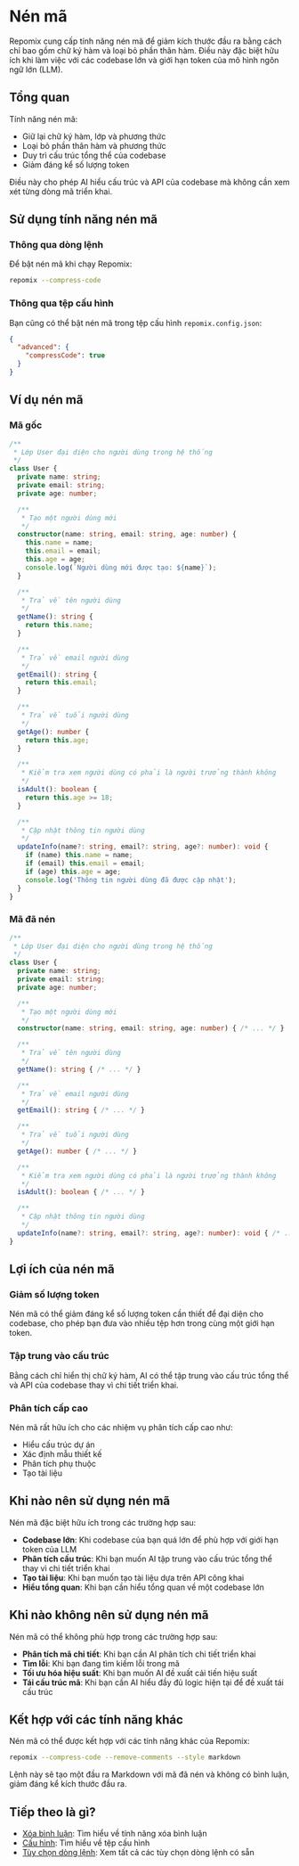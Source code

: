 # Nén mã

Repomix cung cấp tính năng nén mã để giảm kích thước đầu ra bằng cách chỉ bao gồm chữ ký hàm và loại bỏ phần thân hàm. Điều này đặc biệt hữu ích khi làm việc với các codebase lớn và giới hạn token của mô hình ngôn ngữ lớn (LLM).

## Tổng quan

Tính năng nén mã:

- Giữ lại chữ ký hàm, lớp và phương thức
- Loại bỏ phần thân hàm và phương thức
- Duy trì cấu trúc tổng thể của codebase
- Giảm đáng kể số lượng token

Điều này cho phép AI hiểu cấu trúc và API của codebase mà không cần xem xét từng dòng mã triển khai.

## Sử dụng tính năng nén mã

### Thông qua dòng lệnh

Để bật nén mã khi chạy Repomix:

```bash
repomix --compress-code
```

### Thông qua tệp cấu hình

Bạn cũng có thể bật nén mã trong tệp cấu hình `repomix.config.json`:

```json
{
  "advanced": {
    "compressCode": true
  }
}
```

## Ví dụ nén mã

### Mã gốc

```typescript
/**
 * Lớp User đại diện cho người dùng trong hệ thống
 */
class User {
  private name: string;
  private email: string;
  private age: number;

  /**
   * Tạo một người dùng mới
   */
  constructor(name: string, email: string, age: number) {
    this.name = name;
    this.email = email;
    this.age = age;
    console.log(`Người dùng mới được tạo: ${name}`);
  }

  /**
   * Trả về tên người dùng
   */
  getName(): string {
    return this.name;
  }

  /**
   * Trả về email người dùng
   */
  getEmail(): string {
    return this.email;
  }

  /**
   * Trả về tuổi người dùng
   */
  getAge(): number {
    return this.age;
  }

  /**
   * Kiểm tra xem người dùng có phải là người trưởng thành không
   */
  isAdult(): boolean {
    return this.age >= 18;
  }

  /**
   * Cập nhật thông tin người dùng
   */
  updateInfo(name?: string, email?: string, age?: number): void {
    if (name) this.name = name;
    if (email) this.email = email;
    if (age) this.age = age;
    console.log('Thông tin người dùng đã được cập nhật');
  }
}
```

### Mã đã nén

```typescript
/**
 * Lớp User đại diện cho người dùng trong hệ thống
 */
class User {
  private name: string;
  private email: string;
  private age: number;

  /**
   * Tạo một người dùng mới
   */
  constructor(name: string, email: string, age: number) { /* ... */ }

  /**
   * Trả về tên người dùng
   */
  getName(): string { /* ... */ }

  /**
   * Trả về email người dùng
   */
  getEmail(): string { /* ... */ }

  /**
   * Trả về tuổi người dùng
   */
  getAge(): number { /* ... */ }

  /**
   * Kiểm tra xem người dùng có phải là người trưởng thành không
   */
  isAdult(): boolean { /* ... */ }

  /**
   * Cập nhật thông tin người dùng
   */
  updateInfo(name?: string, email?: string, age?: number): void { /* ... */ }
}
```

## Lợi ích của nén mã

### Giảm số lượng token

Nén mã có thể giảm đáng kể số lượng token cần thiết để đại diện cho codebase, cho phép bạn đưa vào nhiều tệp hơn trong cùng một giới hạn token.

### Tập trung vào cấu trúc

Bằng cách chỉ hiển thị chữ ký hàm, AI có thể tập trung vào cấu trúc tổng thể và API của codebase thay vì chi tiết triển khai.

### Phân tích cấp cao

Nén mã rất hữu ích cho các nhiệm vụ phân tích cấp cao như:
- Hiểu cấu trúc dự án
- Xác định mẫu thiết kế
- Phân tích phụ thuộc
- Tạo tài liệu

## Khi nào nên sử dụng nén mã

Nén mã đặc biệt hữu ích trong các trường hợp sau:

- **Codebase lớn**: Khi codebase của bạn quá lớn để phù hợp với giới hạn token của LLM
- **Phân tích cấu trúc**: Khi bạn muốn AI tập trung vào cấu trúc tổng thể thay vì chi tiết triển khai
- **Tạo tài liệu**: Khi bạn muốn tạo tài liệu dựa trên API công khai
- **Hiểu tổng quan**: Khi bạn cần hiểu tổng quan về một codebase lớn

## Khi nào không nên sử dụng nén mã

Nén mã có thể không phù hợp trong các trường hợp sau:

- **Phân tích mã chi tiết**: Khi bạn cần AI phân tích chi tiết triển khai
- **Tìm lỗi**: Khi bạn đang tìm kiếm lỗi trong mã
- **Tối ưu hóa hiệu suất**: Khi bạn muốn AI đề xuất cải tiến hiệu suất
- **Tái cấu trúc mã**: Khi bạn cần AI hiểu đầy đủ logic hiện tại để đề xuất tái cấu trúc

## Kết hợp với các tính năng khác

Nén mã có thể được kết hợp với các tính năng khác của Repomix:

```bash
repomix --compress-code --remove-comments --style markdown
```

Lệnh này sẽ tạo một đầu ra Markdown với mã đã nén và không có bình luận, giảm đáng kể kích thước đầu ra.

## Tiếp theo là gì?

- [Xóa bình luận](comment-removal.md): Tìm hiểu về tính năng xóa bình luận
- [Cấu hình](configuration.md): Tìm hiểu về tệp cấu hình
- [Tùy chọn dòng lệnh](command-line-options.md): Xem tất cả các tùy chọn dòng lệnh có sẵn
